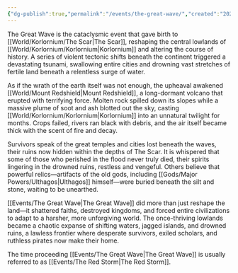 ```yaml
---
{"dg-publish":true,"permalink":"/events/the-great-wave/","created":"2025-02-25T11:02:25.262-07:00"}
---
```


The Great Wave is the cataclysmic event that gave birth to [[World/Korlornium/The Scar\|The Scar]], reshaping the central lowlands of [[World/Korlornium/Korlornium\|Korlornium]] and altering the course of history. A series of violent tectonic shifts beneath the continent triggered a devastating tsunami, swallowing entire cities and drowning vast stretches of fertile land beneath a relentless surge of water.

As if the wrath of the earth itself was not enough, the upheaval awakened [[World/Mount Redshield\|Mount Redshield]], a long-dormant volcano that erupted with terrifying force. Molten rock spilled down its slopes while a massive plume of soot and ash blotted out the sky, casting [[World/Korlornium/Korlornium\|Korlornium]] into an unnatural twilight for months. Crops failed, rivers ran black with debris, and the air itself became thick with the scent of fire and decay.

Survivors speak of the great temples and cities lost beneath the waves, their ruins now hidden within the depths of The Scar. It is whispered that some of those who perished in the flood never truly died, their spirits lingering in the drowned ruins, restless and vengeful. Others believe that powerful relics—artifacts of the old gods, including [[Gods/Major Powers/Ulthagos\|Ulthagos]] himself—were buried beneath the silt and stone, waiting to be unearthed.

[[Events/The Great Wave\|The Great Wave]] did more than just reshape the land—it shattered faiths, destroyed kingdoms, and forced entire civilizations to adapt to a harsher, more unforgiving world. The once-thriving lowlands became a chaotic expanse of shifting waters, jagged islands, and drowned ruins, a lawless frontier where desperate survivors, exiled scholars, and ruthless pirates now make their home.

The time proceeding [[Events/The Great Wave\|The Great Wave]] is usually referred to as [[Events/The Red Storm\|The Red Storm]].